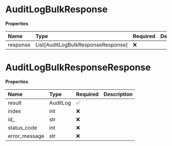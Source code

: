 # AuditLogBulkResponse

**Properties**

| Name     | Type                               | Required | Description |
| :------- | :--------------------------------- | :------- | :---------- |
| response | List[AuditLogBulkResponseResponse] | ❌       |             |

# AuditLogBulkResponseResponse

**Properties**

| Name          | Type     | Required | Description |
| :------------ | :------- | :------- | :---------- |
| result        | AuditLog | ✅       |             |
| index         | int      | ❌       |             |
| id\_          | str      | ❌       |             |
| status_code   | int      | ❌       |             |
| error_message | str      | ❌       |             |

